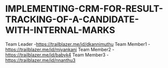 # IMPLEMENTING-CRM-FOR-RESULT-TRACKING-OF-A-CANDIDATE-WITH-INTERNAL-MARKS

Team Leader  -https://trailblazer.me/id/dkannimuthu
Team Member1 -https://trailblazer.me/id/miyankani
Team Member2 -https://trailblazer.me/id/babyk4
Team Member3 -https://trailblazer.me/id/nnanthu3
